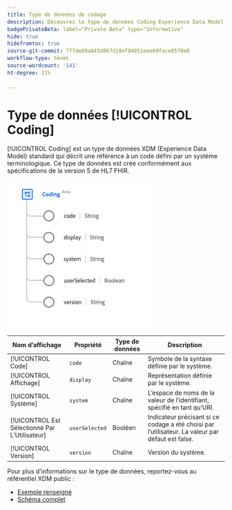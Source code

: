 ```yaml
---
title: Type de données de codage
description: Découvrez le type de données Coding Experience Data Model (XDM).
badgePrivateBeta: label="Private Beta" type="Informative"
hide: true
hidefromtoc: true
source-git-commit: 7f7de89a843d867d18ef84051eee69face0570a0
workflow-type: tm+mt
source-wordcount: '141'
ht-degree: 11%

---
```


# Type de données [!UICONTROL Coding]

[!UICONTROL Coding] est un type de données XDM (Experience Data Model) standard qui décrit une référence à un code défini par un système terminologique. Ce type de données est créé conformément aux spécifications de la version 5 de HL7 FHIR.

![Structure de type de données de codage](../../images/data-types/healthcare/coding.png)

| Nom d’affichage | Propriété | Type de données | Description |
| --- | --- | --- | --- |
| [!UICONTROL Code] | `code` | Chaîne | Symbole de la syntaxe définie par le système. |
| [!UICONTROL Affichage] | `display` | Chaîne | Représentation définie par le système. |
| [!UICONTROL Système] | `system` | Chaîne | L’espace de noms de la valeur de l’identifiant, spécifié en tant qu’URI. |
| [!UICONTROL Est Sélectionné Par L’Utilisateur] | `userSelected` | Booléen | Indicateur précisant si ce codage a été choisi par l’utilisateur. La valeur par défaut est false. |
| [!UICONTROL Version] | `version` | Chaîne | Version du système. |

Pour plus d’informations sur le type de données, reportez-vous au référentiel XDM public :

* [Exemple renseigné](https://github.com/adobe/xdm/blob/master/extensions/industry/healthcare/fhir/datatypes/coding.example.1.json)
* [Schéma complet](https://github.com/adobe/xdm/blob/master/extensions/industry/healthcare/fhir/datatypes/coding.schema.json)
